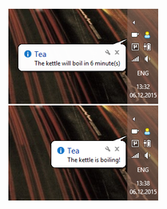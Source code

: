 ![Screenshot][1]
![Screenshot][2]

[1]: https://raw.githubusercontent.com/alexesprit/Tea/master/Screenshots/Screenshot1.png
[2]: https://raw.githubusercontent.com/alexesprit/Tea/master/Screenshots/Screenshot2.png
